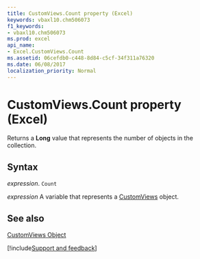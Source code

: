 ```yaml
---
title: CustomViews.Count property (Excel)
keywords: vbaxl10.chm506073
f1_keywords:
- vbaxl10.chm506073
ms.prod: excel
api_name:
- Excel.CustomViews.Count
ms.assetid: 06cefdb0-c448-8d84-c5cf-34f311a76320
ms.date: 06/08/2017
localization_priority: Normal
---
```



# CustomViews.Count property (Excel)

Returns a  **Long** value that represents the number of objects in the collection.


## Syntax

_expression_. `Count`

_expression_ A variable that represents a [CustomViews](Excel.CustomViews.md) object.


## See also


[CustomViews Object](Excel.CustomViews.md)

[!include[Support and feedback](~/includes/feedback-boilerplate.md)]